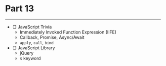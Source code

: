 # Part 13

---

* ▢ JavaScript Trivia
  * Immediately Invoked Function Expression (IIFE)
  * Callback, Promise, Async/Await
  * `apply`, `call`, `bind`
* ▢ JavaScript Library
  * jQuery
  * `$` keyword

<!-- * Prevent regression
* Abstraction
* Decomposition
* Method chaining
* Data parsing and serialization
* Hoisting, Closures, Prototypes
  * Function inside function, return object with function -->
